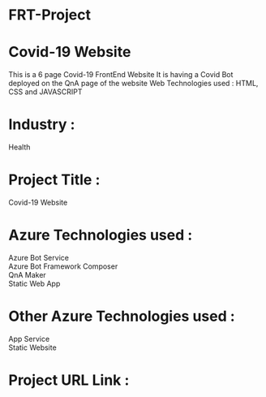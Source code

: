 # FRT-Project

# Covid-19 Website

This is a 6 page Covid-19 FrontEnd Website
It is having a Covid Bot deployed on the QnA page of the website
Web Technologies used :
HTML, CSS and JAVASCRIPT

# Industry :

Health

# Project Title :

Covid-19 Website 


# Azure Technologies used :
Azure Bot Service
<br>Azure Bot Framework Composer
<br>QnA Maker 
<br>Static Web App


# Other Azure Technologies used : 
App Service
<br>Static Website

# Project URL Link :
